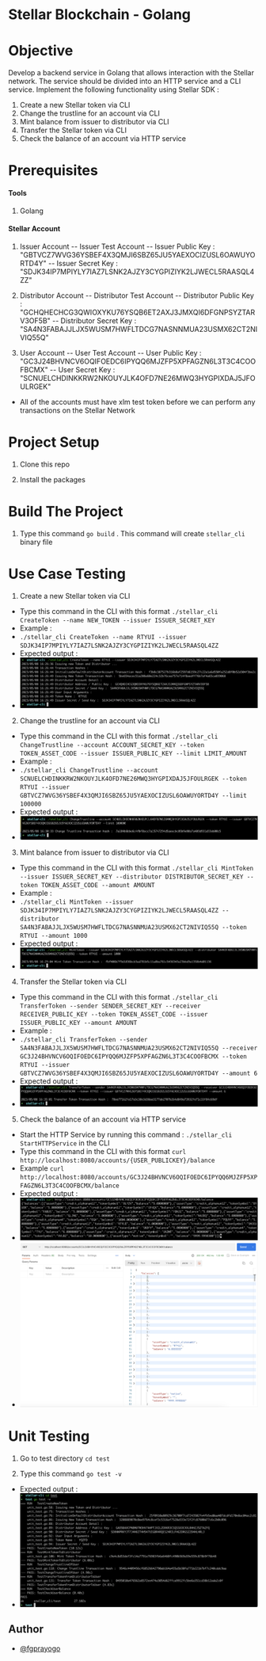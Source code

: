 
# Stellar Blockchain - Golang

# Objective

Develop a backend service in Golang that allows interaction with the Stellar network. The service should be divided into an HTTP service and a CLI service. Implement the following functionality using Stellar SDK :
1. Create a new Stellar token via CLI
2. Change the trustline for an account via CLI
3. Mint balance from issuer to distributor via CLI
4. Transfer the Stellar token via CLI
5. Check the balance of an account via HTTP service

# Prerequisites

#### Tools
  
1. Golang
  
#### Stellar Account

1. Issuer Account
  -- Issuer Test Account
  -- Issuer Public Key : "GBTVCZ7WVG36YSBEF4X3QMJI6SBZ65JU5YAEXOCIZUSL6OAWUYORTD4Y"
  -- Issuer Secret Key : "SDJK34IP7MPIYLY7IAZ7LSNK2AJZY3CYGPIZIYK2LJWECL5RAASQL4ZZ"

2. Distributor Account
  -- Distributor Test Account
  -- Distributor Public Key : "GCHQHECHCG3QWIOXYKU76YSQB6ET2AXJ3JMXQI6DFGNPSYZTARV3OF5B"
  -- Distributor Secret Key : "SA4N3FABAJJLJX5WUSM7HWFLTDCG7NASNNMUA23USMX62CT2NIVIQ55Q"
  
3. User Account
  -- User Test Account
  -- User Public Key : "GC3J24BHVNCV6OQIFOEDC6IPYQQ6MJZFP5XPFAGZN6L3T3C4COOFBCMX"
  -- User Secret Key : "SCNUELCHDINKKRW2NKOUYJLK4OFD7NE26MWQ3HYGPIXDAJ5JFOULRGEK"

* All of the accounts must have xlm test token before we can perform any transactions on the Stellar Network

# Project Setup

1. Clone this repo

2. Install the packages

# Build The Project
  
1. Type this command
`go build` .
This command will create 	`stellar_cli` binary file

# Use Case Testing

1. Create a new Stellar token via CLI
- Type this command in the CLI with this format
`./stellar_cli CreateToken --name NEW_TOKEN --issuer ISSUER_SECRET_KEY`
- Example : 
- `./stellar_cli CreateToken --name RTYUI --issuer SDJK34IP7MPIYLY7IAZ7LSNK2AJZY3CYGPIZIYK2LJWECL5RAASQL4ZZ`
- Expected output :
- ![Create Token](docs/images/CreateToken.png)

2. Change the trustline for an account via CLI
- Type this command in the CLI with this format
`./stellar_cli ChangeTrustline --account ACCOUNT_SECRET_KEY --token TOKEN_ASSET_CODE --issuer ISSUER_PUBLIC_KEY --limit LIMIT_AMOUNT`
- Example : 
- `./stellar_cli ChangeTrustline --account SCNUELCHDINKKRW2NKOUYJLK4OFD7NE26MWQ3HYGPIXDAJ5JFOULRGEK --token RTYUI --issuer GBTVCZ7WVG36YSBEF4X3QMJI6SBZ65JU5YAEXOCIZUSL6OAWUYORTD4Y --limit 100000
`
- Expected output :
- ![Change Trustline](docs/images/ChangeTrustline.png)

3. Mint balance from issuer to distributor via CLI
- Type this command in the CLI with this format
`./stellar_cli MintToken --issuer ISSUER_SECRET_KEY --distributor DISTRIBUTOR_SECRET_KEY --token TOKEN_ASSET_CODE --amount AMOUNT`
- Example : 
- `./stellar_cli MintToken --issuer SDJK34IP7MPIYLY7IAZ7LSNK2AJZY3CYGPIZIYK2LJWECL5RAASQL4ZZ --distributor SA4N3FABAJJLJX5WUSM7HWFLTDCG7NASNNMUA23USMX62CT2NIVIQ55Q --token RTYUI --amount 1000
`
- Expected output :
- ![Mint Token](docs/images/MintToken.png)

4. Transfer the Stellar token via CLI
- Type this command in the CLI with this format
`./stellar_cli TransferToken --sender SENDER_SECRET_KEY --receiver RECEIVER_PUBLIC_KEY --token TOKEN_ASSET_CODE --issuer ISSUER_PUBLIC_KEY --amount AMOUNT`
- Example : 
- `./stellar_cli TransferToken --sender SA4N3FABAJJLJX5WUSM7HWFLTDCG7NASNNMUA23USMX62CT2NIVIQ55Q --receiver GC3J24BHVNCV6OQIFOEDC6IPYQQ6MJZFP5XPFAGZN6L3T3C4COOFBCMX --token RTYUI --issuer GBTVCZ7WVG36YSBEF4X3QMJI6SBZ65JU5YAEXOCIZUSL6OAWUYORTD4Y --amount 6
`
- Expected output :
- ![Transfer Token](docs/images/TransferToken.png)

5. Check the balance of an account via HTTP service
- Start the HTTP Service by running this command : `./stellar_cli StartHTTPService` in the CLI
- Type this command in the CLI with this format
`curl http://localhost:8080/accounts/{USER_PUBLICKEY}/balance`
- Example
`curl http://localhost:8080/accounts/GC3J24BHVNCV6OQIFOEDC6IPYQQ6MJZFP5XPFAGZN6L3T3C4COOFBCMX/balance`
- Expected output :
- ![Get Balance CURL](docs/images/GetBalance-curl.png)
- ![Get Balance POSTMAN](docs/images/GetBalance-postman.png)

# Unit Testing

  1. Go to test directory
`cd test`

  2. Type this command
`go test -v`
- Expected output :
- ![Unit Test](docs/images/UnitTest.png)

## Author

- [@fgprayogo](https://www.github.com/fgprayogo)